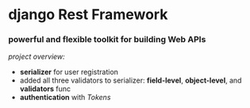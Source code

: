 # django Rest Framework

### powerful and flexible toolkit for building Web APIs

_project overview:_

+ __serializer__ for user registration
+ added all three validators to serializer: __field-level__, __object-level__, and __validators__ func
+ __authentication__ with _Tokens_ 


